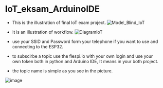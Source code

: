 # IoT_eksam_ArduinoIDE
* This is the illustration of final IoT exam project.
![Model_Blind_IoT](https://user-images.githubusercontent.com/70130828/226474047-80811943-7379-447b-acfb-e73acc724ebd.png)

* It is an illustration of workflow.
![DiagramIoT](https://user-images.githubusercontent.com/70130828/226862457-6ff74dbf-24f3-46ec-a6de-d5ab47552755.png)




* use your SSID and Password form your telephone if you want to use and connecting to the ESP32. 
* to subscirbe a topic use the flespi.io with your own login and use your own token both in python and Arduino IDE, It means in your both project.
* the topic name is simple as you see in the picture.

![image](https://user-images.githubusercontent.com/70130828/226095344-5cc02253-6927-498b-bc45-95b1ff7de935.png)
